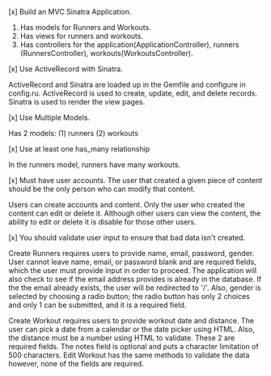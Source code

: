 [x] Build an MVC Sinatra Application.

1. Has models for Runners and Workouts.
2. Has views for runners and workouts.
3. Has controllers for the application(ApplicationController), runners (RunnersController), workouts(WorkoutsController).

[x] Use ActiveRecord with Sinatra.

ActiveRecord and Sinatra are loaded up in the Gemfile and configure in config.ru.  ActiveRecord is used to create, update, edit, and delete records.  Sinatra is used to render the view pages.

[x] Use Multiple Models.

Has 2 models: (1) runners (2) workouts

[x] Use at least one has_many relationship

In the runners model, runners have many workouts.

[x] Must have user accounts. The user that created a given piece of content should be the only person who can modify that content.

Users can create accounts and content.  Only the user who created the content can edit or delete it.  Although other users can view the content, the ability to edit or delete it is disable for those other users.

[x] You should validate user input to ensure that bad data isn't created.

Create Runners requires users to provide name, email, password, gender.  User cannot leave name, email, or password blank and are required fields, which the user must provide input in order to proceed.  The application will also check to see if the email address provides is already in the database.  If the the email already exists, the user will be redirected to '/'.  Also, gender is selected by choosing a radio button; the radio button has only 2 choices and only 1 can be submitted, and it is a required field.

Create Workout requires users to provide workout date and distance.  The user can pick a date from a calendar or the date picker using HTML.  Also, the distance must be a number using HTML to validate.  These 2 are required fields.  The notes field is optional and puts a character limitation of 500 characters.  Edit Workout has the same methods to validate the data however, none of the fields are required.
